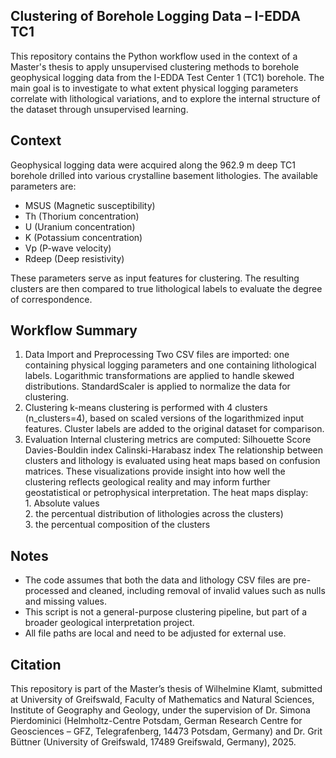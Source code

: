 ## Clustering of Borehole Logging Data – I-EDDA TC1

This repository contains the Python workflow used in the context of a Master's thesis to apply unsupervised clustering methods to borehole geophysical logging data from the I-EDDA Test Center 1 (TC1) borehole. The main goal is to investigate to what extent physical logging parameters correlate with lithological variations, and to explore the internal structure of the dataset through unsupervised learning.
<br />

## Context

Geophysical logging data were acquired along the 962.9 m deep TC1 borehole drilled into various crystalline basement lithologies. The available parameters are:

- MSUS (Magnetic susceptibility)<br /> 
- Th (Thorium concentration)<br /> 
- U (Uranium concentration)<br /> 
- K (Potassium concentration)<br /> 
- Vp (P-wave velocity)<br /> 
- Rdeep (Deep resistivity)

These parameters serve as input features for clustering. The resulting clusters are then compared to true lithological labels to evaluate the degree of correspondence.
<br />

## Workflow Summary

1. Data Import and Preprocessing
    Two CSV files are imported: one containing physical logging parameters and one containing lithological labels.
    Logarithmic transformations are applied to handle skewed distributions.
    StandardScaler is applied to normalize the data for clustering.<br />
2. Clustering
    k-means clustering is performed with 4 clusters (n_clusters=4), based on scaled versions of the logarithmized input features.
    Cluster labels are added to the original dataset for comparison.<br />
3. Evaluation
    Internal clustering metrics are computed:
        Silhouette Score
        Davies-Bouldin index
        Calinski-Harabasz index
    The relationship between clusters and lithology is evaluated using heat maps based on confusion matrices. These visualizations provide insight into how well the clustering reflects geological reality and may inform further geostatistical or petrophysical interpretation. The heat maps display:<br />
        1. Absolute values<br />
        2. the percentual distribution of lithologies across the clusters)<br />
        3. the percentual composition of the clusters<br />

## Notes

- The code assumes that both the data and lithology CSV files are pre-processed and cleaned, including removal of invalid values such as nulls and missing values.<br />
- This script is not a general-purpose clustering pipeline, but part of a broader geological interpretation project.<br />
- All file paths are local and need to be adjusted for external use.<br />

## Citation

This repository is part of the Master’s thesis of Wilhelmine Klamt, submitted at University of Greifswald, Faculty of Mathematics and Natural Sciences, Institute of Geography and Geology, under the supervision of Dr. Simona Pierdominici (Helmholtz-Centre Potsdam, German Research Centre for Geosciences – GFZ, Telegrafenberg, 14473 Potsdam, Germany) and Dr. Grit Büttner (University of Greifswald, 17489 Greifswald, Germany), 2025.
